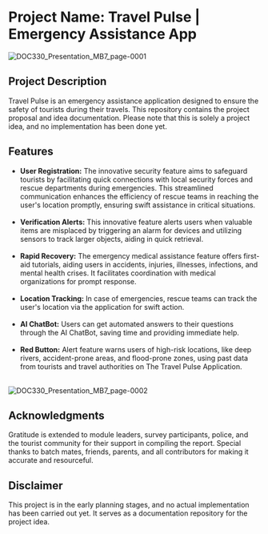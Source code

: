 # Project Name: Travel Pulse | Emergency Assistance App

![DOC330_Presentation_MB7_page-0001](https://github.com/SandeepJeewandara/Travel-Pulse-Emergency-Assistance-App/assets/137886591/b4067f24-bed6-41c3-b3e2-8229e3c65373)

## Project Description

Travel Pulse is an emergency assistance application designed to ensure the safety of tourists during their travels. This repository contains the project proposal and idea documentation. Please note that this is solely a project idea, and no implementation has been done yet. 

## Features

- **User Registration:** The innovative security feature aims to safeguard tourists by facilitating quick connections with local security forces and rescue departments during emergencies. This streamlined communication enhances the efficiency of rescue teams in reaching the user's location promptly, ensuring swift assistance in critical situations.<br /><br />
- **Verification Alerts:** This innovative feature alerts users when valuable items are misplaced by triggering an alarm for devices and utilizing sensors to track larger objects, aiding in quick retrieval.<br /><br />
- **Rapid Recovery:** 
The emergency medical assistance feature offers first-aid tutorials, aiding users in accidents, injuries, illnesses, infections, and mental health crises. It facilitates coordination with medical organizations for prompt response.<br /><br />
- **Location Tracking:** In case of emergencies, rescue teams can track the user's location via the application for swift action.<br /><br />
- **AI ChatBot:** Users can get automated answers to their questions through the AI ChatBot, saving time and providing immediate help.<br /><br />
- **Red Button:** Alert feature warns users of high-risk locations, like deep rivers, accident-prone areas, and flood-prone zones, using past data from tourists and travel authorities on The Travel Pulse Application.<br /><br />

![DOC330_Presentation_MB7_page-0002](https://github.com/SandeepJeewandara/Travel-Pulse-Emergency-Assistance-App/assets/137886591/58d55859-304a-4aff-b5e9-640a20b00664)

## Acknowledgments

Gratitude is extended to module leaders, survey participants, police, and the tourist community for their support in compiling the report. Special thanks to batch mates, friends, parents, and all contributors for making it accurate and resourceful.

## Disclaimer

This project is in the early planning stages, and no actual implementation has been carried out yet. It serves as a documentation repository for the project idea.
